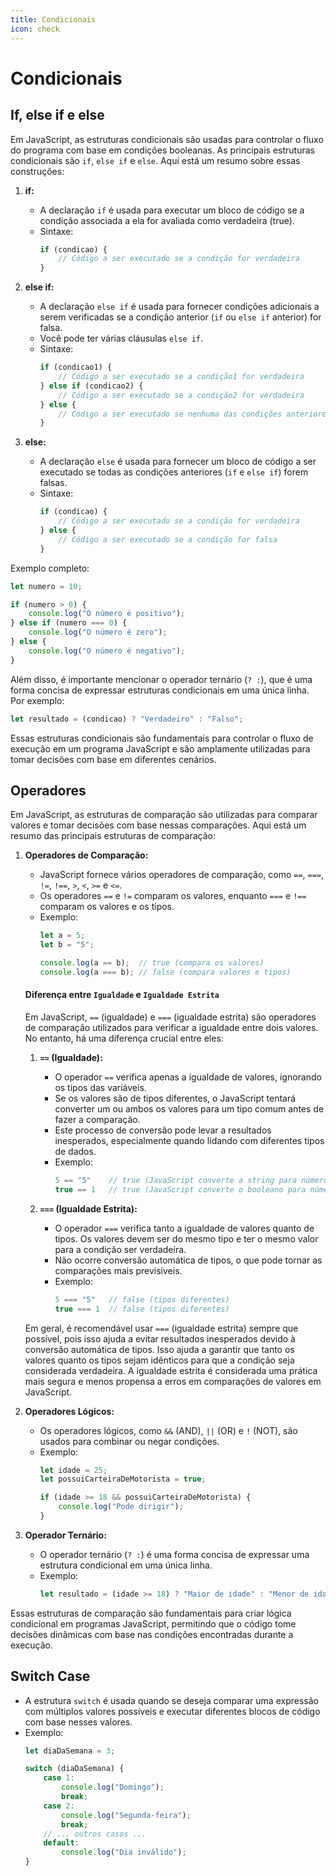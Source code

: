 ```yaml
---
title: Condicionais
icon: check
---
```


# Condicionais

## If, else if e else

Em JavaScript, as estruturas condicionais são usadas para controlar o fluxo do programa com base em condições booleanas. As principais estruturas condicionais são `if`, `else if` e `else`. Aqui está um resumo sobre essas construções:

1. **if:**
   - A declaração `if` é usada para executar um bloco de código se a condição associada a ela for avaliada como verdadeira (true).
   - Sintaxe:
     ```javascript
     if (condicao) {
         // Código a ser executado se a condição for verdadeira
     }
     ```

2. **else if:**
   - A declaração `else if` é usada para fornecer condições adicionais a serem verificadas se a condição anterior (`if` ou `else if` anterior) for falsa.
   - Você pode ter várias cláusulas `else if`.
   - Sintaxe:
     ```javascript
     if (condicao1) {
         // Código a ser executado se a condição1 for verdadeira
     } else if (condicao2) {
         // Código a ser executado se a condição2 for verdadeira
     } else {
         // Código a ser executado se nenhuma das condições anteriores for verdadeira
     }
     ```

3. **else:**
   - A declaração `else` é usada para fornecer um bloco de código a ser executado se todas as condições anteriores (`if` e `else if`) forem falsas.
   - Sintaxe:
     ```javascript
     if (condicao) {
         // Código a ser executado se a condição for verdadeira
     } else {
         // Código a ser executado se a condição for falsa
     }
     ```

Exemplo completo:
```javascript
let numero = 10;

if (numero > 0) {
    console.log("O número é positivo");
} else if (numero === 0) {
    console.log("O número é zero");
} else {
    console.log("O número é negativo");
}
```

Além disso, é importante mencionar o operador ternário (`? :`), que é uma forma concisa de expressar estruturas condicionais em uma única linha. Por exemplo:

```javascript
let resultado = (condicao) ? "Verdadeiro" : "Falso";
```

Essas estruturas condicionais são fundamentais para controlar o fluxo de execução em um programa JavaScript e são amplamente utilizadas para tomar decisões com base em diferentes cenários.

## Operadores

Em JavaScript, as estruturas de comparação são utilizadas para comparar valores e tomar decisões com base nessas comparações. Aqui está um resumo das principais estruturas de comparação:

1. **Operadores de Comparação:**
   - JavaScript fornece vários operadores de comparação, como `==`, `===`, `!=`, `!==`, `>`, `<`, `>=` e `<=`.
   - Os operadores `==` e `!=` comparam os valores, enquanto `===` e `!==` comparam os valores e os tipos.
   - Exemplo:
     ```javascript
     let a = 5;
     let b = "5";

     console.log(a == b);  // true (compara os valores)
     console.log(a === b); // false (compara valores e tipos)
     ```

    #### Diferença entre `Igualdade` e `Igualdade Estrita`
    
    Em JavaScript, `==` (igualdade) e `===` (igualdade estrita) são operadores de comparação utilizados para verificar a igualdade entre dois valores. No entanto, há uma diferença crucial entre eles:

   1. **`==` (Igualdade):**
      - O operador `==` verifica apenas a igualdade de valores, ignorando os tipos das variáveis.
      - Se os valores são de tipos diferentes, o JavaScript tentará converter um ou ambos os valores para um tipo comum antes de fazer a comparação.
      - Este processo de conversão pode levar a resultados inesperados, especialmente quando lidando com diferentes tipos de dados.
      - Exemplo:
        ```javascript
        5 == "5"    // true (JavaScript converte a string para número)
        true == 1   // true (JavaScript converte o booleano para número)
        ```

   2. **`===` (Igualdade Estrita):**
      - O operador `===` verifica tanto a igualdade de valores quanto de tipos. Os valores devem ser do mesmo tipo e ter o mesmo valor para a condição ser verdadeira.
      - Não ocorre conversão automática de tipos, o que pode tornar as comparações mais previsíveis.
      - Exemplo:
        ```javascript
        5 === "5"   // false (tipos diferentes)
        true === 1  // false (tipos diferentes)
        ```

   Em geral, é recomendável usar `===` (igualdade estrita) sempre que possível, pois isso ajuda a evitar resultados inesperados devido à conversão automática de tipos. Isso ajuda a garantir que tanto os valores quanto os tipos sejam idênticos para que a condição seja considerada verdadeira. A igualdade estrita é considerada uma prática mais segura e menos propensa a erros em comparações de valores em JavaScript.

2. **Operadores Lógicos:**
   - Os operadores lógicos, como `&&` (AND), `||` (OR) e `!` (NOT), são usados para combinar ou negar condições.
   - Exemplo:
     ```javascript
     let idade = 25;
     let possuiCarteiraDeMotorista = true;

     if (idade >= 18 && possuiCarteiraDeMotorista) {
         console.log("Pode dirigir");
     }
     ```

3. **Operador Ternário:**
   - O operador ternário (`? :`) é uma forma concisa de expressar uma estrutura condicional em uma única linha.
   - Exemplo:
     ```javascript
     let resultado = (idade >= 18) ? "Maior de idade" : "Menor de idade";
     ```

Essas estruturas de comparação são fundamentais para criar lógica condicional em programas JavaScript, permitindo que o código tome decisões dinâmicas com base nas condições encontradas durante a execução.

## Switch Case

   - A estrutura `switch` é usada quando se deseja comparar uma expressão com múltiplos valores possíveis e executar diferentes blocos de código com base nesses valores.
   - Exemplo:
     ```javascript
     let diaDaSemana = 3;

     switch (diaDaSemana) {
         case 1:
             console.log("Domingo");
             break;
         case 2:
             console.log("Segunda-feira");
             break;
         // ... outros casos ...
         default:
             console.log("Dia inválido");
     }
     ```